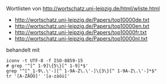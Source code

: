 Wortlisten von http://wortschatz.uni-leipzig.de/html/wliste.html

 - http://wortschatz.uni-leipzig.de/Papers/top10000de.txt
 - http://wortschatz.uni-leipzig.de/Papers/top10000en.txt
 - http://wortschatz.uni-leipzig.de/Papers/top10000fr.txt
 - http://wortschatz.uni-leipzig.de/Papers/top10000nl.txt

behandelt mit

    iconv -t UTF-8 -f ISO-8859-15 
    # grep '^[^ 1-9]\{5\}[^ 1-9]*$' 
    grep "^[^ 1-9\.\'-][^ 1-9A-Z\.\'-]\{3\}[^ 1-9A-Z\.\'-]*$"
    tr '[A-ZÄÖÜ]' '[a-zäöü]'